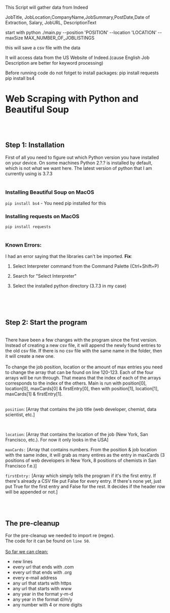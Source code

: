 This Script will gather data from Indeed

JobTitle, JobLocation,CompanyName,JobSummary,PostDate,Date of Extraction, Salary, JobURL, DescriptionText

start with
python ./main.py --position 'POSITION' --location 'LOCATION' --maxSize MAX_NUMBER_OF_JOBLISTINGS

this will save a csv file with the data

It will access data from the US Website of Indeed.(cause English Job Description are better for keyword processing)

Before running code do not fotget to install packages:
pip install requests
pip install bs4 




# Web Scraping with Python and Beautiful Soup
</br></br>
## Step 1: Installation
First of all you need to figure out which Python version you have installed on your device. On some machines Python 2.?.? is installed by default, which is not what we want here. The latest version of python that I am currently using is 3.7.3
</br></br>
### Installing Beautiful Soup on MacOS
`pip install bs4` - You need pip installed for this
### Installing requests on MacOS
`pip install requests`
</br></br>
### Known Errors:
I had an error saying that the libraries can't be imported. <b>Fix</b>:
1) Select Interpreter command from the Command Palette (Ctrl+Shift+P)

2) Search for "Select Interpreter"

3) Select the installed python directory (3.7.3 in my case)

</br></br></br>
## Step 2: Start the program
</br>
There have been a few changes with the program since the first version.</br>
Instead of creating a new csv file, it will append the newly found entries to the old csv file. If there is no csv file with the same name in the folder, then it will create a new one. 
</br></br>
To change the job position, location or the amount of max entries you need to change the array that can be found on line 120-123. Each of the four arrays will be run through. That means that the index of each of the arrays corresponds to the index of the others. Main is run with position[0], location[0], maxCards[0] & firstEntry[0], then with position[1], location[1], maxCards[1] & firstEntry[1]. 
</br></br>

`position`: [Array that contains the job title (web developer, chemist, data scientist, etc.]


</br>

`location`: [Array that contains the location of the job (New York, San Francisco, etc.). For now it only looks in the USA]
</br>

`maxCards:` [Array that contains numbers. From the position & job location with the same index, it will grab as many entires as the entry in maxCards (3 positions of web developers in New York, 8 positions of chemists in San Francisco f.e.)]
</br>

`firstEntry:` [Array which simply tells the program if it's the first entry. If there's already a CSV file put False for every entry. If there's none yet, just put True for the first entry and False for the rest. It decides if the header row will be appended or not.]

</br></br>
## The pre-cleanup </br>
For the pre-cleanup we needed to import re (regex).</br>
The code for it can be found on `line 50`. </br></br>
<u>So far we can clean:</u>
- new lines
- every url that ends with .com
- every url that ends with .org
- every e-mail address
- any url that starts with https
- any url that starts with www
- any year in the format y-m-d
- any year in the format d/m/y
- any number with 4 or more digits

